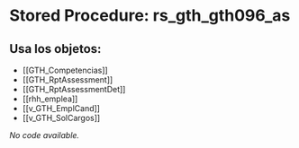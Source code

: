 # Stored Procedure: rs_gth_gth096_as

## Usa los objetos:
- [[GTH_Competencias]]
- [[GTH_RptAssessment]]
- [[GTH_RptAssessmentDet]]
- [[rhh_emplea]]
- [[v_GTH_EmplCand]]
- [[v_GTH_SolCargos]]

*No code available.*
